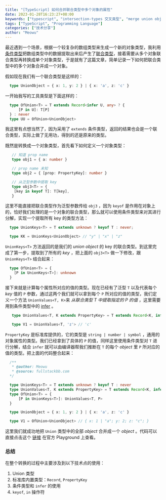 ```yaml
---
title: "[TypeScript] 如何合并联合类型中多个对象的属性"
date: 2023-01-28T16:23:27+08:00
keywords: ["typescript", "intersection-types 交叉类型", "merge union object", "keyof", "union 联合类型", "advanced-types", "learn typescript", "static type check", "dive into typescript 深入 typescript"]
tags: ["TypeScript", "Programming Language"]
categories: ["技术分享"]
author: "Meowu"
---
```


最近遇到一个场景，根据一个较复杂的数组类型来生成一个新的对象类型，我利用[条件类型](/typescript/infer-keyword-in-typescript/)把数组类型中的数据提取出来后产生了[联合类型](/typescript/intersection-and-union-types/)，接着需要从多个对象联合类型再转换成单个对象类型，于是就有了这篇文章，简单记录一下如何把联合类型中的多个对象合并成一个对象。

假如现在我们有一个联合类型是这样的：

```typescript
  type UnionObject = { x: 1, y: 2 } | { x: 'a', z: 'c' }
```

一开始我写的工具类型是下面这样的：

```typescript
  type OfUnion<T> = T extends Record<infer U, any> ? {
      [P in U]: T[P]
  } : never
  type UU = OfUnion<UnionObject>
```

我这里有点想当然了，因为采用了 `extends` 条件类型，返回的结果也会是一个联合类型，实际上做了无用功，得到的还是原来的类型。

既然是转换成一个对象类型，首先看下如何定义一个对象类型：

```ts
   // 知道 prop name
   type obj1 = { a: number }

   // prop name 未知
   type obj2 = { [prop: PropertyKey]: number }

   // 从泛型参数中提取 key
   type obj3<T> = {
    [key in keyof T]: T[key],    
   }
```

这里不能直接把联合类型作为泛型参数传给 `obj3` ，因为 `keyof` 是作用在对象上的，恰好我们处理的是一个对象的联合类型，那么就可以使用条件类型来对其进行分解，实现一个提取所有 key 的类型方法：

```ts
  type UnionKeys<T> = T extends unknown ? keyof T : never;

  type KK = UnionKeys<UnionObject> // "y" | "x" | "z"
```

`UnionKeys<T>` 方法返回的是我们的 _union object_ 的 key 的联合类型。到这里完成了第一步，提取到了所有的 _key_ ，把上面的 `obj3<T>` 做一下修改，跟 `UnionKeys<T>` 结合起来：

```ts
  type OfUnion<T> = {
    [P in UnionKeys<T>]: unknown
  }
```

接下来就是计算每个属性所对应的值的类型。现在已经有了泛型 `T` 以及代表每个 _key_ 值的 `P` 参数，通过这两个我们就可以拿到每个 `P` 所对应的值的类型，我们定义一个方法 `UnionValues<T, K>`来 _从联合类型 T 中提取指定的 P 的值_ ，这里需要用到条件类型中的 [infer](/typescript/infer-keyword-in-typescript/) 。

```ts
   type UnionValues<T, K extends PropertyKey> = T extends Record<K, infer U> ? U : never;

   type V1 = UnionValues<T, 'z'> // 'c'
```

`PropertyKey` 是标准库提供的，它的类型是 `string | number | symbol` ，通用的对象属性的类型。我们已经拿到了具体的 `P` 的值，同样这里使用条件类型对 `T` 进行分解，结合 `infer` 就可以由编译器帮我们推断在 `T` 的每个 _object_ 里 `P` 所对应的值的类型。把上面的代码整合起来：

```ts
  /** 
   * @author: Meowu
   * @source: fullstackbb.com
  */

  type UnionKeys<T> = T extends unknown ? keyof T : never
  type UnionValues<T, K extends PropertyKey> = T extends Record<K, infer U> ? U: never;
  type OfUnion<T> = {
      [P in UnionKeys<T>]: UnionValues<T, P>
  }

  type UnionObject = { x: 1, y: 2 } | { x: 'a', z: 'c' }

  type V1 = OfUnion<UnionObject> // { x: 1 | "a"; y: 2; z: "c"; }
```

这里我们就成功地把 `Union` 类型中的全部 _object_ 合并成一个 _object_ 。代码可以直接点击这个 [链接](https://www.typescriptlang.org/play?#code/FAFwngDgpgBAqgOwJYHsEGkpgM4B4AqAfDALwz4xQAeIUCAJtjAK4IDWCKA7gjAPww2WFADNyMAFwwEUAG5QATqEixEqBADUAhgBtmUPPgA0MdJRp1GMAAoKU0BeExhiZCtVoMmAJSgBjFAV6XHQTJAQRRXhiATgpGXkFAG5laBgAeRE1NAJXGABvYBhimABtaxhw+GQ0Z0NCAF0pbM1dfUMTa0JgAF9gVNUahHSAIwArfxBSApgqKQBGEzApACYYHpgAHxm5mAByLT2TAC8pPb899f7wNI156cyW3BbRib8QbqA) 在官方 Playground 上查看。

### 总结

在整个转换的过程中主要涉及到以下技术点的使用：

1. Union 类型
2. 标准库内置类型：`Record`, `PropertyKey`
3. 条件类型和 `infer` 的使用
4. `keyof`, `in` 操作符

